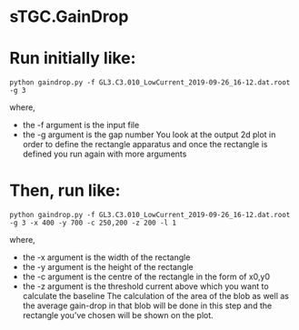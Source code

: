 # sTGC.GainDrop

# Run initially like:
`python gaindrop.py -f GL3.C3.010_LowCurrent_2019-09-26_16-12.dat.root -g 3`

where,
- the -f argument is the input file
- the -g argument is the gap number
You look at the output 2d plot in order to define the rectangle apparatus and once the rectangle is defined you run again with more arguments

# Then, run like:
`python gaindrop.py -f GL3.C3.010_LowCurrent_2019-09-26_16-12.dat.root -g 3 -x 400 -y 700 -c 250,200 -z 200 -l 1`

where,
- the -x argument is the width of the rectangle
- the -y argument is the height of the rectangle
- the -c argument is the centre of the rectangle in the form of x0,y0
- the -z argument is the threshold current above which you want to calculate the baseline
The calculation of the area of the blob as well as the average gain-drop in that blob will be done in this step and the rectangle you’ve chosen will be shown on the plot.
